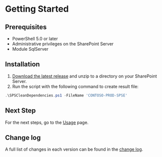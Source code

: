# Getting Started

## Prerequisites

- PowerShell 5.0 or later
- Administrative privileges on the SharePoint Server
- Module SqlServer

## Installation

1. [Download the latest release](https://github.com/luigilink/SPSCleanDependencies/releases/latest) and unzip to a directory on your SharePoint Server.
2. Run the script with the following command to create result file:

```powershell
.\SPSCleanDependencies.ps1 -FileName 'CONTOSO-PROD-SPSE'
```

## Next Step

For the next steps, go to the [Usage](./Usage) page.

## Change log

A full list of changes in each version can be found in the [change log](https://github.com/luigilink/SPSCleanDependencies/blob/main/CHANGELOG.md).
